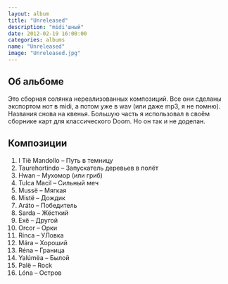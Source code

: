 ```yaml
---
layout: album
title: "Unreleased"
description: "midi'шный"
date: 2012-02-19 16:00:00
categories: albums
name: "Unreleased"
image: "Unreleased.jpg"
---
```


## Об альбоме

Это сборная солянка нереализованных композиций. Все они сделаны экспортом нот в midi, а потом уже в wav (или даже mp3, я не помню).  
Названия снова на квенья. Большую часть я использовал в своём сборнике карт для классического Doom. Но он так и не доделан.

## Композиции

1. I Tië Mandollo &ndash; Путь в темницу
2. Taurehortindo &ndash; Запускатель деревьев в полёт
3. Hwan &ndash; Мухомор (или гриб)
4. Tulca Macil &ndash; Сильный меч
5. Mussë &ndash; Мягкая
6. Mistë &ndash; Дождик
7. Aráto &ndash; Победитель
8. Sarda &ndash; Жёсткий
9. Exë &ndash; Другой
10. Orcor &ndash; Орки
11. Rinca &ndash; УЛовка
12. Mára &ndash; Хороший
13. Réna &ndash; Граница
14. Yalúmëa &ndash; Былой
15. Palë &ndash; Rock
16. Lóna &ndash; Остров  

